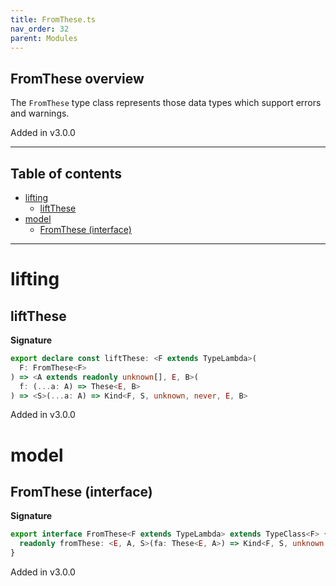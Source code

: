 ```yaml
---
title: FromThese.ts
nav_order: 32
parent: Modules
---
```


## FromThese overview

The `FromThese` type class represents those data types which support errors and warnings.

Added in v3.0.0

---

<h2 class="text-delta">Table of contents</h2>

- [lifting](#lifting)
  - [liftThese](#liftthese)
- [model](#model)
  - [FromThese (interface)](#fromthese-interface)

---

# lifting

## liftThese

**Signature**

```ts
export declare const liftThese: <F extends TypeLambda>(
  F: FromThese<F>
) => <A extends readonly unknown[], E, B>(
  f: (...a: A) => These<E, B>
) => <S>(...a: A) => Kind<F, S, unknown, never, E, B>
```

Added in v3.0.0

# model

## FromThese (interface)

**Signature**

```ts
export interface FromThese<F extends TypeLambda> extends TypeClass<F> {
  readonly fromThese: <E, A, S>(fa: These<E, A>) => Kind<F, S, unknown, never, E, A>
}
```

Added in v3.0.0
